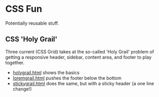 # CSS Fun

Potentially reusable stuff.

## CSS 'Holy Grail'

Three current (CSS Grid) takes at the so-called 'Holy Grail' problem of
getting a responsive header, sidebar, content area, and footer to play together.

  * [holygrail.html](holygrail.html) shows the basics
  * [loremgrail.html](loremgrail.html) pushes the footer below the bottom
  * [stickygrail.html](stickygrail.com) does the same, but with a sticky header (a one line change!)


